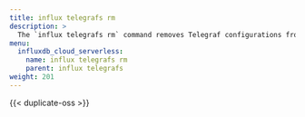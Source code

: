 ```yaml
---
title: influx telegrafs rm
description: >
  The `influx telegrafs rm` command removes Telegraf configurations from InfluxDB.
menu:
  influxdb_cloud_serverless:
    name: influx telegrafs rm
    parent: influx telegrafs
weight: 201
---
```


{{< duplicate-oss >}}

